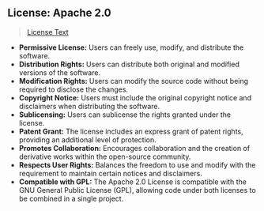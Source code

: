## License: Apache 2.0

> [License Text](https://www.apache.org/licenses/LICENSE-2.0)

-   **Permissive License:** Users can freely use, modify, and distribute the software.
-   **Distribution Rights:** Users can distribute both original and modified versions of the software.
-   **Modification Rights:** Users can modify the source code without being required to disclose the changes.
-   **Copyright Notice:** Users must include the original copyright notice and disclaimers when distributing the software.
-   **Sublicensing:** Users can sublicense the rights granted under the license.
-   **Patent Grant:** The license includes an express grant of patent rights, providing an additional level of protection.
-   **Promotes Collaboration:** Encourages collaboration and the creation of derivative works within the open-source community.
-   **Respects User Rights:** Balances the freedom to use and modify with the requirement to maintain certain notices and disclaimers.
-   **Compatible with GPL:** The Apache 2.0 License is compatible with the GNU General Public License (GPL), allowing code under both licenses to be combined in a single project.
